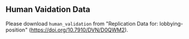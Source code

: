 ## Human Vaidation Data

Please download `human_validation` from "Replication Data for: lobbying-position" (https://doi.org/10.7910/DVN/D0QWM2).